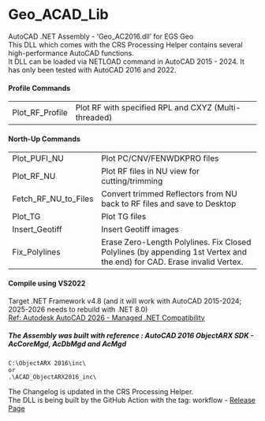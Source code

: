# Geo_ACAD_Lib
AutoCAD .NET Assembly - ‘Geo_AC2016.dll’ for EGS Geo  
This DLL which comes with the CRS Processing Helper contains several high-performance AutoCAD functions.  
It DLL can be loaded via NETLOAD command in AutoCAD 2015 - 2024. It has only been tested with AutoCAD 2016 and 2022.

#### Profile Commands
|||
|---|---|
|Plot_RF_Profile|Plot RF with specified RPL and CXYZ (Multi-threaded)|

#### North-Up Commands
|||
|---|---|
|Plot_PUFI_NU|Plot PC/CNV/FENWDKPRO files|
|Plot_RF_NU|Plot RF files in NU view for cutting/trimming|
|Fetch_RF_NU_to_Files|Convert trimmed Reflectors from NU back to RF files and save to Desktop|
|Plot_TG|Plot TG files|
|Insert_Geotiff|Insert Geotiff images|
| Fix_Polylines | Erase Zero-Length Polylines. Fix Closed Polylines (by appending 1st Vertex and the end) for CAD. Erase invalid Vertex.|


#### Compile using VS2022
Target .NET Framework v4.8 (and it will work with AutoCAD 2015-2024; 2025-2026 needs to rebuild with .NET 8.0)  
[Ref: Autodesk AutoCAD 2026 - Managed .NET Compatibility](https://help.autodesk.com/view/OARX/2026/ENU/?guid=GUID-A6C680F2-DE2E-418A-A182-E4884073338A)


##### The Assembly was built with reference : AutoCAD 2016 ObjectARX SDK - AcCoreMgd, AcDbMgd and AcMgd
```path
C:\ObjectARX 2016\inc\
or
.\ACAD_ObjectARX2016_inc\
```
The Changelog is updated in the CRS Processing Helper.  
The DLL is being built by the GitHub Action with the tag: workflow - [Release Page](https://github.com/egs-funglee/Geo_ACAD_Lib/releases)
